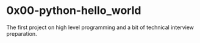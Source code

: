 # 0x00-python-hello_world

The first project on high level programming and
 a bit of technical interview preparation.
